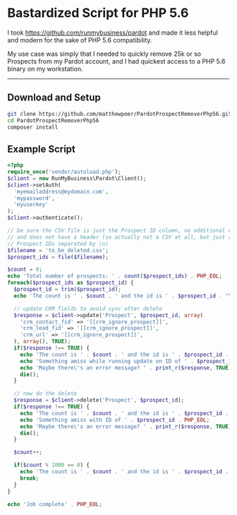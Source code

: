 # Bastardized Script for PHP 5.6
I took https://github.com/runmybusiness/pardot and made it less helpful and
modern for the sake of PHP 5.6 compatibility.

My use case was simply that I needed to quickly remove 25k or so Prospects from
my Pardot account, and I had quickest access to a PHP 5.6 binary on my
workstation.

--------

## Download and Setup
```bash
git clone https://github.com/matthewpoer/PardotProspectRemoverPhp56.git
cd PardotProspectRemoverPhp56
composer install
```

## Example Script
```php
<?php
require_once('vendor/autoload.php');
$client = new RunMyBusiness\Pardot\Client();
$client->setAuth(
  'myemailaddress@mydomain.com',
  'mypassword',
  'myuserkey'
);
$client->authenticate();

// be sure the CSV file is just the Prospect ID column, no additional collumns,
// and does not have a header (so actually not a CSV at all, but just a list of
// Prospect IDs separated by \n)
$filename = 'to_be_deleted.csv';
$prospect_ids = file($filename);

$count = 0;
echo 'Total number of prospects: ' . count($prospect_ids) . PHP_EOL;
foreach($prospect_ids as $prospect_id) {
  $prospect_id = trim($prospect_id);
  echo 'The count is ' . $count . ' and the id is ' . $prospect_id . "\r";

  // update CRM fields to avoid sync after delete
  $response = $client->update('Prospect', $prospect_id, array(
    'crm_contact_fid' => '[[crm_ignore_prospect]]',
    'crm_lead_fid' => '[[crm_ignore_prospect]]',
    'crm_url' => '[[crm_ignore_prospect]]',
  ), array(), TRUE);
  if($response !== TRUE) {
    echo 'The count is ' . $count . ' and the id is ' . $prospect_id . PHP_EOL;
    echo 'Something amiss while running update on ID of ' . $prospect_id . PHP_EOL;
    echo 'Maybe there\'s an error message? ' . print_r($response, TRUE) . PHP_EOL;
    die();
  }

  // now do the delete
  $response = $client->delete('Prospect', $prospect_id);
  if($response !== TRUE) {
    echo 'The count is ' . $count . ' and the id is ' . $prospect_id . PHP_EOL;
    echo 'Something amiss with ID of ' . $prospect_id . PHP_EOL;
    echo 'Maybe there\'s an error message? ' . print_r($response, TRUE) . PHP_EOL;
    die();
  }

  $count++;

  if($count % 1000 == 0) {
    echo 'The count is ' . $count . ' and the id is ' . $prospect_id . PHP_EOL;
    break;
  }
}

echo 'Job complete' . PHP_EOL;
```
